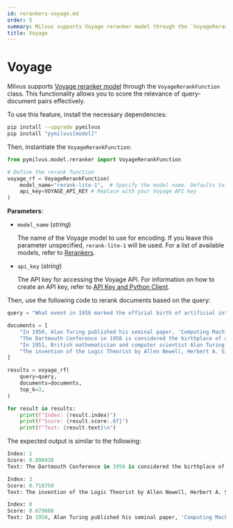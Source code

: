 ```yaml
---
id: rerankers-voyage.md
order: 5
summary: Milvus supports Voyage reranker model through the `VoyageRerankFunction` class. This functionality allows you to score the relevance of query-document pairs effectively.
title: Voyage
---
```


# Voyage

Milvus supports [Voyage reranker model](https://github.com/FlagOpen/FlagEmbedding/tree/master/FlagEmbedding/reranker) through the `VoyageRerankFunction` class. This functionality allows you to score the relevance of query-document pairs effectively.

To use this feature, install the necessary dependencies:

```bash
pip install --upgrade pymilvus
pip install "pymilvus[model]"
```

Then, instantiate the `VoyageRerankFunction`:

```python
from pymilvus.model.reranker import VoyageRerankFunction

# Define the rerank function
voyage_rf = VoyageRerankFunction(
    model_name="rerank-lite-1",  # Specify the model name. Defaults to `rerank-lite-1`.
    api_key=VOYAGE_API_KEY # Replace with your Voyage API key
)
```

**Parameters**:

- `model_name` (*string*)

    The name of the Voyage model to use for encoding. If you leave this parameter unspecified, `rerank-lite-1` will be used. For a list of available models, refer to [Rerankers](https://docs.voyageai.com/docs/reranker).

- `api_key` (*string*)

    The API key for accessing the Voyage API. For information on how to create an API key, refer to [API Key and Python Client](https://docs.voyageai.com/docs/api-key-and-installation).

Then, use the following code to rerank documents based on the query:

```python
query = "What event in 1956 marked the official birth of artificial intelligence as a discipline?"

documents = [
    "In 1950, Alan Turing published his seminal paper, 'Computing Machinery and Intelligence,' proposing the Turing Test as a criterion of intelligence, a foundational concept in the philosophy and development of artificial intelligence.",
    "The Dartmouth Conference in 1956 is considered the birthplace of artificial intelligence as a field; here, John McCarthy and others coined the term 'artificial intelligence' and laid out its basic goals.",
    "In 1951, British mathematician and computer scientist Alan Turing also developed the first program designed to play chess, demonstrating an early example of AI in game strategy.",
    "The invention of the Logic Theorist by Allen Newell, Herbert A. Simon, and Cliff Shaw in 1955 marked the creation of the first true AI program, which was capable of solving logic problems, akin to proving mathematical theorems."
]

results = voyage_rf(
    query=query,
    documents=documents,
    top_k=3,
)

for result in results:
    print(f"Index: {result.index}")
    print(f"Score: {result.score:.6f}")
    print(f"Text: {result.text}\n")
```

The expected output is similar to the following:

```python
Index: 1
Score: 0.898438
Text: The Dartmouth Conference in 1956 is considered the birthplace of artificial intelligence as a field; here, John McCarthy and others coined the term 'artificial intelligence' and laid out its basic goals.

Index: 3
Score: 0.718750
Text: The invention of the Logic Theorist by Allen Newell, Herbert A. Simon, and Cliff Shaw in 1955 marked the creation of the first true AI program, which was capable of solving logic problems, akin to proving mathematical theorems.

Index: 0
Score: 0.679688
Text: In 1950, Alan Turing published his seminal paper, 'Computing Machinery and Intelligence,' proposing the Turing Test as a criterion of intelligence, a foundational concept in the philosophy and development of artificial intelligence.
```
